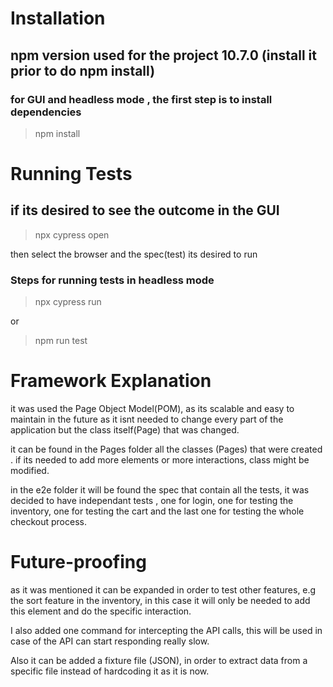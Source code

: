 # Installation

## npm version used for the project 10.7.0 (install it prior to do npm install)

### for GUI and headless mode , the first step is to install dependencies

> npm install

# Running Tests

## if its desired to see the outcome in the GUI

> npx cypress open

then select the browser and the spec(test) its desired to run

### Steps for running tests in headless mode 

> npx cypress run

or

> npm run test

# Framework Explanation

it was used the Page Object Model(POM), as its scalable and easy to maintain in the future as it isnt needed to change every part of the application but the class itself(Page) that was changed. 

it can be found in the Pages folder all the classes (Pages) that were created . if its needed to add more elements or more interactions,  class might be modified. 

in the e2e folder it will be found the spec that contain all the tests, it was decided to have independant tests , one for login, one for testing the inventory, one for testing the cart and the last one for testing the whole checkout process.

# Future-proofing

as it was mentioned it can be expanded in order to test other features, e.g the sort feature in the inventory, in this case it will only be needed to add this element and do the specific interaction.

I also added one command for intercepting the API calls, this will be used in case of the API can start responding really slow.

Also it can be added a fixture file (JSON), in order to extract data from a specific file instead of hardcoding it as it is now.
